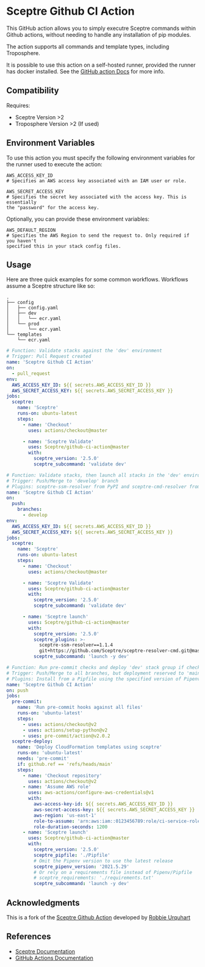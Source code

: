 # Sceptre Github CI Action

This GitHub action allows you to simply executre Sceptre commands within Github
actions, without needing to handle any installation of pip modules.

The action supports all commands and template types, including Troposphere.

It is possible to use this action on a self-hosted runner, provided the runner
has docker installed. See the
[GitHub action Docs](<https://help.github.com/en/actions/hosting-your-own-runners/about-self-hosted-runners#requirements-for-self-hosted-runner-machines>)
for more info.

## Compatibility

Requires:

- Sceptre Version >2
- Troposphere Version >2 (If used)

## Environment Variables

To use this action you must specify the following environment variables for
the runner used to execute the action:

```none
AWS_ACCESS_KEY_ID
# Specifies an AWS access key associated with an IAM user or role.

AWS_SECRET_ACCESS_KEY
# Specifies the secret key associated with the access key. This is essentially
the "password" for the access key.
```

Optionally, you can provide these environment variables:

```none
AWS_DEFAULT_REGION
# Specifies the AWS Region to send the request to. Only required if you haven't
specified this in your stack config files.
```

## Usage

Here are three quick examples for some common workflows. Workflows assume a
Sceptre structure like so:
```none
.
├── config
│   ├── config.yaml
│   ├── dev
│   │   └── ecr.yaml
│   └── prod
│       └── ecr.yaml
└── templates
    └── ecr.yaml
```

```yaml
# Function: Validate stacks against the 'dev' environment
# Trigger: Pull Request created
name: 'Sceptre Github CI Action'
on:
  - pull_request
env:
  AWS_ACCESS_KEY_ID: ${{ secrets.AWS_ACCESS_KEY_ID }}
  AWS_SECRET_ACCESS_KEY: ${{ secrets.AWS_SECRET_ACCESS_KEY }}
jobs:
  sceptre:
    name: 'Sceptre'
    runs-on: ubuntu-latest
    steps:
      - name: 'Checkout'
        uses: actions/checkout@master

      - name: 'Sceptre Validate'
        uses: Sceptre/github-ci-action@master
        with:
          sceptre_version: '2.5.0'
          sceptre_subcommand: 'validate dev'
```

```yaml
# Function: Validate stacks, then launch all stacks in the 'dev' environment
# Trigger: Push/Merge to 'develop' branch
# Plugins: sceptre-ssm-resolver from PyPI and sceptre-cmd-resolver from GitHub
name: 'Sceptre Github CI Action'
on:
  push:
    branches:
      - develop
env:
  AWS_ACCESS_KEY_ID: ${{ secrets.AWS_ACCESS_KEY_ID }}
  AWS_SECRET_ACCESS_KEY: ${{ secrets.AWS_SECRET_ACCESS_KEY }}
jobs:
  sceptre:
    name: 'Sceptre'
    runs-on: ubuntu-latest
    steps:
      - name: 'Checkout'
        uses: actions/checkout@master

      - name: 'Sceptre Validate'
        uses: Sceptre/github-ci-action@master
        with:
          sceptre_version: '2.5.0'
          sceptre_subcommand: 'validate dev'

      - name: 'Sceptre launch'
        uses: Sceptre/github-ci-action@master
        with:
          sceptre_version: '2.5.0'
          sceptre_plugins: >-
            sceptre-ssm-resolver==1.1.4
            git+https://github.com/Sceptre/sceptre-resolver-cmd.git@master
          sceptre_subcommand: 'launch -y dev'
```

```yaml
# Function: Run pre-commit checks and deploy 'dev' stack group if checks pass
# Trigger: Push/Merge to all branches, but deployment reserved to 'main' branch
# Plugins: Install from a Pipfile using the specified version of Pipenv 
name: 'Sceptre Github CI Action'
on: push
jobs:
  pre-commit:
    name: 'Run pre-commit hooks against all files'
    runs-on: 'ubuntu-latest'
    steps:
      - uses: actions/checkout@v2
      - uses: actions/setup-python@v2
      - uses: pre-commit/action@v2.0.2
  sceptre-deploy:
    name: 'Deploy CloudFormation templates using sceptre'
    runs-on: 'ubuntu-latest'
    needs: 'pre-commit'
    if: github.ref == 'refs/heads/main'
    steps:
      - name: 'Checkout repository'
        uses: actions/checkout@v2
      - name: 'Assume AWS role'
        uses: aws-actions/configure-aws-credentials@v1
        with:
          aws-access-key-id: ${{ secrets.AWS_ACCESS_KEY_ID }}
          aws-secret-access-key: ${{ secrets.AWS_SECRET_ACCESS_KEY }}
          aws-region: 'us-east-1'
          role-to-assume: 'arn:aws:iam::0123456789:role/ci-service-role'
          role-duration-seconds: 1200
      - name: 'Sceptre launch'
        uses: Sceptre/github-ci-action@master
        with:
          sceptre_version: '2.5.0'
          sceptre_pipfile: './Pipfile'
          # Omit the Pipenv version to use the latest release
          sceptre_pipenv_version: '2021.5.29'
          # Or rely on a requirements file instead of Pipenv/Pipfile
          # sceptre_requirements: './requirements.txt'
          sceptre_subcommand: 'launch -y dev'
```

## Acknowledgments

This is a fork of the [Sceptre Github Action](https://github.com/Rurquhart/sceptre-action)
developed by [Robbie Urquhart](https://github.com/Rurquhart)

## References

- [Sceptre Documentation](<https://sceptre.cloudreach.com/2.5.0/>)
- [GitHub Actions Documentation](<https://help.github.com/en/actions>)

